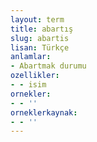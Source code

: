 ```yaml
---
layout: term
title: abartış
slug: abartis
lisan: Türkçe
anlamlar:
- Abartmak durumu
ozellikler:
- - isim
ornekler:
- - ''
orneklerkaynak:
- - ''
---
```

